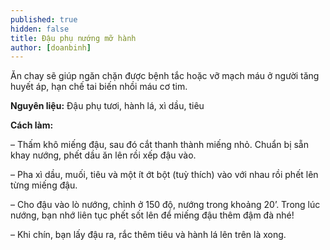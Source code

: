 ```yaml
---
published: true
hidden: false
title: Đậu phụ nướng mỡ hành
author: [doanbinh]  
---
```

Ăn chay sẽ giúp ngăn chặn được bệnh tắc hoặc vỡ mạch máu ở người tăng huyết áp, hạn chế tai biến nhồi máu cơ tim.

**Nguyên liệu:** Đậu phụ tươi, hành lá, xì dầu, tiêu

**Cách làm:**

– Thấm khô miếng đậu, sau đó cắt thanh thành miếng nhỏ. Chuẩn bị sẵn khay nướng, phết dầu ăn lên rồi xếp đậu vào.

– Pha xì dầu, muối, tiêu và một ít ớt bột (tuỳ thích) vào với nhau rồi phết lên từng miếng đậu.

– Cho đậu vào lò nướng, chỉnh ở 150 độ, nướng trong khoảng 20’. Trong lúc nướng, bạn nhớ liên tục phết sốt lên để miếng đậu thêm đậm đà nhé!

– Khi chín, bạn lấy đậu ra, rắc thêm tiêu và hành lá lên trên là xong.

